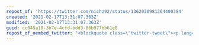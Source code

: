 ```yaml
---
repost_of: 'https://twitter.com/nichz92/status/1362030981264400384'
created: '2021-02-17T13:31:07.363Z'
modified: '2021-02-17T13:31:07.363Z'
guid: cc045a10-3b7e-4cfd-bdd3-86b977bb61e8
repost_of_oembed_twitter: "<blockquote class=\"twitter-tweet\"><p lang=\"de\" dir=\"ltr\">Schon guter thread.<br>Muss mich aber anstrengen das shitposten zu vermeiden hier. <a href=\"https://t.co/HSYCUUnPO1\">https://t.co/HSYCUUnPO1</a></p>&mdash; the quarantined cat \U0001F3F3️‍\U0001F308\U0001F1EA\U0001F1FA (@nichz92) <a href=\"https://twitter.com/nichz92/status/1362030981264400384?ref_src=twsrc%5Etfw\">February 17, 2021</a></blockquote>\n<script async src=\"https://platform.twitter.com/widgets.js\" charset=\"utf-8\"></script>\n"
---
```

 
